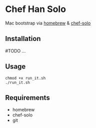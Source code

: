 # Chef Han Solo

Mac bootstrap via [homebrew](https://github.com/mxcl/homebrew) & [chef-solo](https://github.com/opscode/chef)

## Installation

#TODO ...

## Usage

    chmod +x run_it.sh
    ./run_it.sh

## Requirements

* homebrew
* chef-solo
* git
